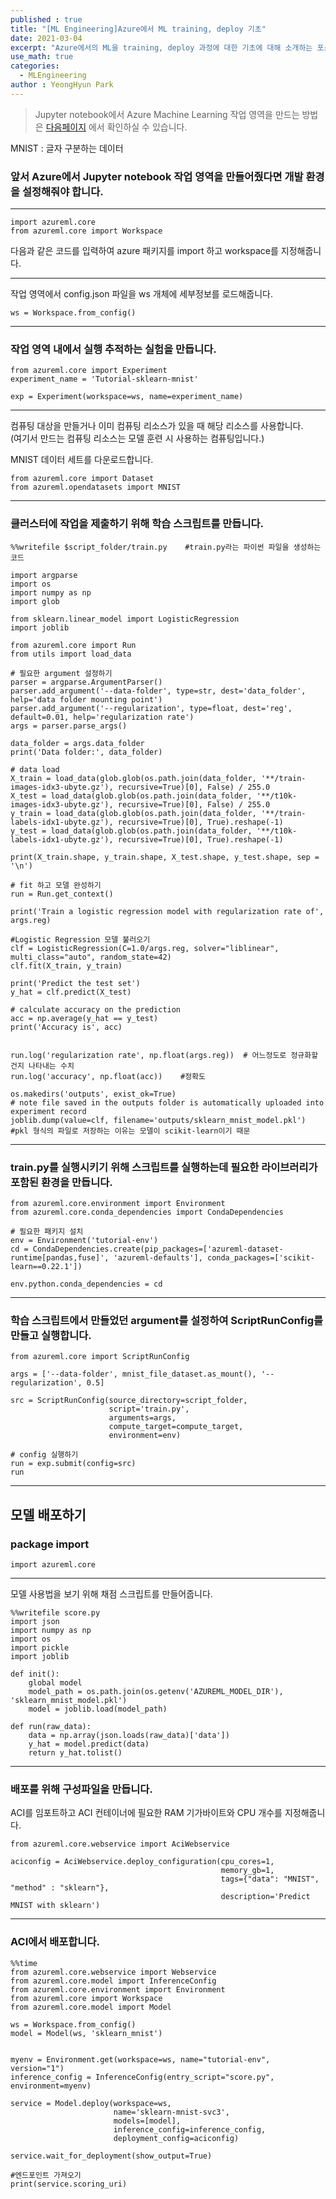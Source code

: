 ```yaml
---
published : true
title: "[ML Engineering]Azure에서 ML training, deploy 기초"
date: 2021-03-04
excerpt: "Azure에서의 ML을 training, deploy 과정에 대한 기초에 대해 소개하는 포스트입니다."
use_math: true
categories:
  - MLEngineering
author : YeongHyun Park
---
```


> Jupyter notebook에서 Azure Machine Learning 작업 영역을 만드는 방법은 [다음페이지](https://docs.microsoft.com/ko-kr/azure/machine-learning/tutorial-1st-experiment-sdk-setup) 에서 확인하실 수 있습니다.

MNIST : 글자 구분하는 데이터

### 앞서 Azure에서 Jupyter notebook 작업 영역을 만들어줬다면 개발 환경을 설정해줘야 합니다.

---

```
import azureml.core
from azureml.core import Workspace
```

다음과 같은 코드를 입력하여 azure 패키지를 import 하고 workspace를 지정해줍니다.

---

작업 영역에서 config.json 파일을 ws 개체에 세부정보를 로드해줍니다.

```
ws = Workspace.from_config()
```

---

### 작업 영역 내에서 실행 추적하는 실험을 만듭니다.

```
from azureml.core import Experiment
experiment_name = 'Tutorial-sklearn-mnist'

exp = Experiment(workspace=ws, name=experiment_name)
```

---

컴퓨팅 대상을 만들거나 이미 컴퓨팅 리소스가 있을 때 해당 리소스를 사용합니다.  
(여기서 만드는 컴퓨팅 리소스는 모델 훈련 시 사용하는 컴퓨팅입니다.)

MNIST 데이터 세트를 다운로드합니다.

```
from azureml.core import Dataset
from azureml.opendatasets import MNIST
```

---

### 클러스터에 작업을 제출하기 위해 학습 스크립트를 만듭니다.

```
%%writefile $script_folder/train.py    #train.py라는 파이썬 파일을 생성하는 코드

import argparse
import os
import numpy as np
import glob

from sklearn.linear_model import LogisticRegression
import joblib

from azureml.core import Run
from utils import load_data

# 필요한 argument 설정하기
parser = argparse.ArgumentParser()
parser.add_argument('--data-folder', type=str, dest='data_folder', help='data folder mounting point')
parser.add_argument('--regularization', type=float, dest='reg', default=0.01, help='regularization rate')
args = parser.parse_args()

data_folder = args.data_folder
print('Data folder:', data_folder)

# data load
X_train = load_data(glob.glob(os.path.join(data_folder, '**/train-images-idx3-ubyte.gz'), recursive=True)[0], False) / 255.0
X_test = load_data(glob.glob(os.path.join(data_folder, '**/t10k-images-idx3-ubyte.gz'), recursive=True)[0], False) / 255.0
y_train = load_data(glob.glob(os.path.join(data_folder, '**/train-labels-idx1-ubyte.gz'), recursive=True)[0], True).reshape(-1)
y_test = load_data(glob.glob(os.path.join(data_folder, '**/t10k-labels-idx1-ubyte.gz'), recursive=True)[0], True).reshape(-1)

print(X_train.shape, y_train.shape, X_test.shape, y_test.shape, sep = '\n')

# fit 하고 모델 완성하기
run = Run.get_context()

print('Train a logistic regression model with regularization rate of', args.reg)

#Logistic Regression 모델 불러오기
clf = LogisticRegression(C=1.0/args.reg, solver="liblinear", multi_class="auto", random_state=42)
clf.fit(X_train, y_train)

print('Predict the test set')
y_hat = clf.predict(X_test)

# calculate accuracy on the prediction
acc = np.average(y_hat == y_test)
print('Accuracy is', acc)


run.log('regularization rate', np.float(args.reg))  # 어느정도로 정규화할 건지 나타내는 수치
run.log('accuracy', np.float(acc))    #정확도

os.makedirs('outputs', exist_ok=True)
# note file saved in the outputs folder is automatically uploaded into experiment record
joblib.dump(value=clf, filename='outputs/sklearn_mnist_model.pkl')   
#pkl 형식의 파일로 저장하는 이유는 모델이 scikit-learn이기 때문
```

---

### train.py를 실행시키기 위해 스크립트를 실행하는데 필요한 라이브러리가 포함된 환경을 만듭니다.

```
from azureml.core.environment import Environment
from azureml.core.conda_dependencies import CondaDependencies

# 필요한 패키지 설치
env = Environment('tutorial-env')
cd = CondaDependencies.create(pip_packages=['azureml-dataset-runtime[pandas,fuse]', 'azureml-defaults'], conda_packages=['scikit-learn==0.22.1'])

env.python.conda_dependencies = cd

```

---

### 학습 스크립트에서 만들었던 argument를 설정하여 ScriptRunConfig를 만들고 실행합니다.

```
from azureml.core import ScriptRunConfig

args = ['--data-folder', mnist_file_dataset.as_mount(), '--regularization', 0.5]

src = ScriptRunConfig(source_directory=script_folder,
                      script='train.py', 
                      arguments=args,
                      compute_target=compute_target,
                      environment=env)

# config 실행하기
run = exp.submit(config=src)
run
```

---

## 모델 배포하기

### package import

```
import azureml.core
```

---

모델 사용법을 보기 위해 채점 스크립트를 만들어줍니다.

```
%%writefile score.py
import json
import numpy as np
import os
import pickle
import joblib

def init():
    global model
    model_path = os.path.join(os.getenv('AZUREML_MODEL_DIR'), 'sklearn_mnist_model.pkl')
    model = joblib.load(model_path)

def run(raw_data):
    data = np.array(json.loads(raw_data)['data'])
    y_hat = model.predict(data)
    return y_hat.tolist()
```

---

### 배포를 위해 구성파일을 만듭니다.

ACI를 임포트하고 ACI 컨테이너에 필요한 RAM 기가바이트와 CPU 개수를 지정해줍니다.

```
from azureml.core.webservice import AciWebservice

aciconfig = AciWebservice.deploy_configuration(cpu_cores=1, 
                                               memory_gb=1, 
                                               tags={"data": "MNIST",  "method" : "sklearn"}, 
                                               description='Predict MNIST with sklearn')
```

---

### ACI에서 배포합니다.

```
%%time
from azureml.core.webservice import Webservice
from azureml.core.model import InferenceConfig
from azureml.core.environment import Environment
from azureml.core import Workspace
from azureml.core.model import Model

ws = Workspace.from_config()
model = Model(ws, 'sklearn_mnist')


myenv = Environment.get(workspace=ws, name="tutorial-env", version="1")
inference_config = InferenceConfig(entry_script="score.py", environment=myenv)

service = Model.deploy(workspace=ws, 
                       name='sklearn-mnist-svc3', 
                       models=[model], 
                       inference_config=inference_config, 
                       deployment_config=aciconfig)

service.wait_for_deployment(show_output=True)

#엔드포인트 가져오기
print(service.scoring_uri)
```

